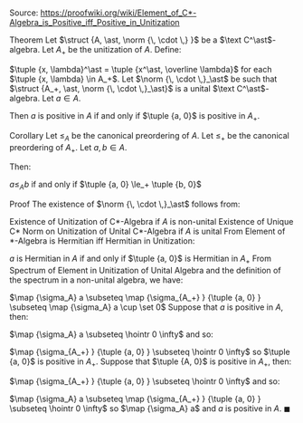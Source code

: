 # 

Source: https://proofwiki.org/wiki/Element_of_C*-Algebra_is_Positive_iff_Positive_in_Unitization

Theorem
Let $\struct {A, \ast, \norm {\, \cdot \,} }$ be a $\text C^\ast$-algebra. 
Let $A_+$ be the unitization of $A$.
Define:

$\tuple {x, \lambda}^\ast = \tuple {x^\ast, \overline \lambda}$
for each $\tuple {x, \lambda} \in A_+$.
Let $\norm {\, \cdot \,}_\ast$ be such that $\struct {A_+, \ast, \norm {\, \cdot \,}_\ast}$ is a unital $\text C^\ast$-algebra.
Let $a \in A$.

Then $a$ is positive in $A$ if and only if $\tuple {a, 0}$ is positive in $A_+$. 


Corollary
Let $\le_A$ be the canonical preordering of $A$.
Let $\le_+$ be the canonical preordering of $A_+$.
Let $a, b \in A$.

Then:

$a \le_A b$ if and only if $\tuple {a, 0} \le_+ \tuple {b, 0}$


Proof
The existence of $\norm {\, \cdot \,}_\ast$ follows from:

Existence of Unitization of C*-Algebra if $A$ is non-unital
Existence of Unique C* Norm on Unitization of Unital C*-Algebra if $A$ is unital
From Element of *-Algebra is Hermitian iff Hermitian in Unitization:

$a$ is Hermitian in $A$ if and only if $\tuple {a, 0}$ is Hermitian in $A_+$
From Spectrum of Element in Unitization of Unital Algebra and the definition of the spectrum in a non-unital algebra, we have:

$\map {\sigma_A} a \subseteq \map {\sigma_{A_+} } {\tuple {a, 0} } \subseteq \map {\sigma_A} a \cup \set 0$
Suppose that $a$ is positive in $A$, then:

$\map {\sigma_A} a \subseteq \hointr 0 \infty$
and so:

$\map {\sigma_{A_+} } {\tuple {a, 0} } \subseteq \hointr 0 \infty$
so $\tuple {a, 0}$ is positive in $A_+$.
Suppose that $\tuple {A, 0}$ is positive in $A_+$, then:

$\map {\sigma_{A_+} } {\tuple {a, 0} } \subseteq \hointr 0 \infty$
and so:

$\map {\sigma_A} a \subseteq \map {\sigma_{A_+} } {\tuple {a, 0} } \subseteq \hointr 0 \infty$
so $\map {\sigma_A} a$ and $a$ is positive in $A$.
$\blacksquare$





